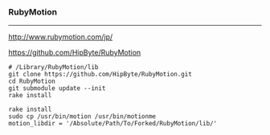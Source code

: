 ### RubyMotion
---
http://www.rubymotion.com/jp/

https://github.com/HipByte/RubyMotion


```
# /Library/RubyMotion/lib
git clone https://github.com/HipByte/RubyMotion.git
cd RubyMotion
git submodule update --init
rake install

rake install
sudo cp /usr/bin/motion /usr/bin/motionme
motion_libdir = '/Absolute/Path/To/Forked/RubyMotion/lib/'
```
